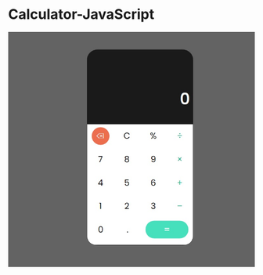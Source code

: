 # Calculator-JavaScript

![Calculator](https://raw.githubusercontent.com/OksanaBaklan/Calculator-JavaScript/main/calculator.jpg)
